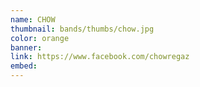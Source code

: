 ```yaml
---
name: CHOW
thumbnail: bands/thumbs/chow.jpg
color: orange
banner:
link: https://www.facebook.com/chowregaz
embed:
---
```

